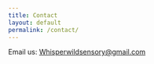 ```yaml
---
title: Contact
layout: default
permalink: /contact/
---
```


Email us: [Whisperwildsensory@gmail.com](mailto:Whisperwildsesnory@gmail.com)
